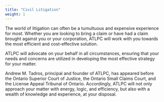 ```yaml
---
title: "Civil Litigation"
weight: 1
---
```


The world of litigation can often be a tumultuous and expensive experience for most. Whether you are looking to bring a claim or have had a claim brought against you or your corporation, ATLPC will work with you towards the most efficient and cost-effective solution. 

ATLPC will advocate on your behalf in all circumstances, ensuring that your needs and concerns are utilized in developing the most effective strategy for your matter.

Andrew M. Tadros, principal and founder of ATLPC, has appeared before the Ontario Superior Court of Justice, the Ontario Small Claims Court, and the License Appeal Tribunal of Ontario. Accordingly, ATLPC will not only approach your matter with energy, logic, and efficiency, but also with a wealth of knowledge and experience, at your disposal.